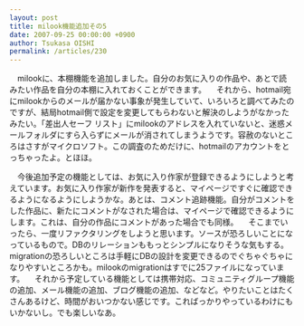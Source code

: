 ```yaml
---
layout: post
title: milook機能追加その5
date: 2007-09-25 00:00:00 +0900
author: Tsukasa OISHI
permalink: /articles/230
---
```


　milookに、本棚機能を追加しました。自分のお気に入りの作品や、あとで読みたい作品を自分の本棚に入れておくことができます。
　それから、hotmail宛にmilookからのメールが届かない事象が発生していて、いろいろと調べてみたのですが、結局hotmail側で設定を変更してもらわないと解決のしようがなかったみたい。「差出人セーフ リスト」にmilookのアドレスを入れていないと、迷惑メールフォルダにすら入らずにメールが消されてしまうようです。容赦のないところはさすがマイクロソフト。この調査のためだけに、hotmailのアカウントをとっちゃったよ。とほほ。

　今後追加予定の機能としては、お気に入り作家が登録できるようにしようと考えています。お気に入り作家が新作を発表すると、マイページですぐに確認できるようになるようにしようかな。あとは、コメント追跡機能。自分がコメントをした作品に、新たにコメントがなされた場合は、マイページで確認できるようにします。これは、自分の作品にコメントがあった場合でも同様。
　そこまでいったら、一度リファクタリングをしようと思います。ソースが恐ろしいことになっているもので。DBのリレーションももっとシンプルになりそうな気もする。migrationの恐ろしいところは手軽にDBの設計を変更できるのでぐちゃぐちゃになりやすいところかも。milookのmigrationはすでに25ファイルになっています。
　それから予定している機能としては携帯対応、コミュニティグループ機能の追加、メール機能の追加、ブログ機能の追加、などなど。やりたいことはたくさんあるけど、時間がおいつかない感じです。こればっかりやっているわけにもいかないし。でも楽しいなあ。

